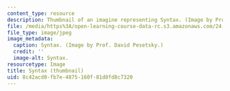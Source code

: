 ```yaml
---
content_type: resource
description: Thumbnail of an imagine representing Syntax. (Image by Prof. David Pesetsky.)
file: /media/https%3A/open-learning-course-data-rc.s3.amazonaws.com/24-902-language-and-its-structure-ii-syntax-fall-2003/8c42acd0fb7e4875160f81d8fd8c7320_24-902f03-th.jpg
file_type: image/jpeg
image_metadata:
  caption: Syntax. (Image by Prof. David Pesetsky.)
  credit: ''
  image-alt: Syntax.
resourcetype: Image
title: Syntax (thumbnail)
uid: 8c42acd0-fb7e-4875-160f-81d8fd8c7320
---
```

